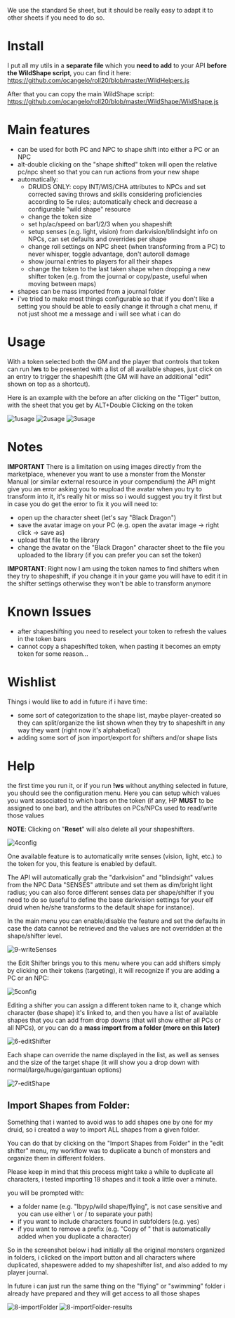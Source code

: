 We use the standard 5e sheet, but it should be really easy to adapt it to other sheets if you need to do so.

# Install
I put all my utils in a **separate file** which you **need to add** to your API **before the WildShape script**, you can find it here: https://github.com/ocangelo/roll20/blob/master/WildHelpers.js

After that you can copy the main WildShape script: https://github.com/ocangelo/roll20/blob/master/WildShape/WildShape.js

# Main features
* can be used for both PC and NPC to shape shift into either a PC or an NPC
* alt-double clicking on the "shape shifted" token will open the relative pc/npc sheet so that you can run actions from your new shape
* automatically:
	* DRUIDS ONLY: copy INT/WIS/CHA attributes to NPCs and set corrected saving throws and skills considering proficiencies according to 5e rules; automatically check and decrease a configurable "wild shape" resource    
    * change the token size
    * set hp/ac/speed on bar1/2/3 when you shapeshift
    * setup senses (e.g. light, vision) from darkvision/blindsight info on NPCs, can set defaults and overrides per shape
    * change roll settings on NPC sheet (when transforming from a PC) to never whisper, toggle advantage, don't autoroll damage
    * show journal entries to players for all their shapes
    * change the token to the last taken shape when dropping a new shifter token (e.g. from the journal or copy/paste, useful when moving between maps)
* shapes can be mass imported from a journal folder
* i've tried to make most things configurable so that if you don't like a setting you should be able to easily change it through a chat menu, if not just shoot me a message and i will see what i can do

# Usage
With a token selected both the GM and the player that controls that token can run **!ws** to be presented with a list of all available shapes, just click on an entry to trigger the shapeshift (the GM will have an additional "edit" shown on top as a shortcut).

Here is an example with the before an after clicking on the "Tiger" button, with the sheet that you get by ALT+Double Clicking on the token

![1usage](https://github.com/ocangelo/roll20/blob/master/WildShape/images/1-usage.JPG)
![2usage](https://github.com/ocangelo/roll20/blob/master/WildShape/images/2-usage.JPG)
![3usage](https://github.com/ocangelo/roll20/blob/master/WildShape/images/3-usage.JPG)

# Notes
**IMPORTANT** There is a limitation on using images directly from the marketplace, whenever you want to use a monster from the Monster Manual (or similar external resource in your compendium) the API might give you an error asking you to reupload the avatar when you try to transform into it, it's really hit or miss so i would suggest you try it first but in case you do get the error to fix it you will need to:

* open up the character sheet (let's say "Black Dragon")
* save the avatar image on your PC (e.g. open the avatar image -> right click -> save as)
* upload that file to the library
* change the avatar on the "Black Dragon" character sheet to the file you uploaded to the library (if you can prefer you can set the token)

**IMPORTANT**: Right now I am using the token names to find shifters when they try to shapeshift, if you change it in your game you will have to edit it in the shifter settings otherwise they won't be able to transform anymore

# Known Issues
* after shapeshifting you need to reselect your token to refresh the values in the token bars
* cannot copy a shapeshifted token, when pasting it becomes an empty token for some reason... 

# Wishlist
Things i would like to add in future if i have time:
* some sort of categorization to the shape list, maybe player-created so they can split/organize the list shown when they try to shapeshift in any way they want (right now it's alphabetical)
* adding some sort of json import/export for shifters and/or shape lists

# Help

the first time you run it, or if you run **!ws** without anything selected in future, you should see the configuration menu.
Here you can setup which values you want associated to which bars on the token (if any, HP **MUST** to be assigned to one bar), and the attributes on PCs/NPCs used to read/write those values

**NOTE**: Clicking on "**Reset**" will also delete all your shapeshifters.

![4config](https://github.com/ocangelo/roll20/blob/master/WildShape/images/4-config.JPG)

One available feature is to automatically write senses (vision, light, etc.) to the token for you, this feature is enabled by default.

The API will automatically grab the "darkvision" and "blindsight" values from the NPC Data "SENSES" attribute and set them as dim/bright light radius; you can also force different senses data per shape/shifter if you need to do so (useful to define the base darkvision settings for your elf druid when he/she transforms to the default shape for instance).

In the main menu you can enable/disable the feature and set the defaults in case the data cannot be retrieved and the values are not overridden at the shape/shifter level.

![9-writeSenses](https://github.com/ocangelo/roll20/blob/master/WildShape/images/9-writeSenses.JPG)

the Edit Shifter brings you to this menu where you can add shifters simply by clicking on their tokens (targeting), it will recognize if you are adding a PC or an NPC:

![5config](https://github.com/ocangelo/roll20/blob/master/WildShape/images/5-config.JPG)

Editing a shifter you can assign a different token name to it, change which character (base shape) it's linked to, and then you have a list of available shapes that you can add from drop downs (that will show either all PCs or all NPCs), or you can do a **mass import from a folder (more on this later)**

![6-editShifter](https://github.com/ocangelo/roll20/blob/master/WildShape/images/6-editShifter.JPG)

Each shape can override the name displayed in the list, as well as senses and the size of the target shape (it will show you a drop down with normal/large/huge/gargantuan options)

![7-editShape](https://github.com/ocangelo/roll20/blob/master/WildShape/images/7-editShape.JPG)

## Import Shapes from Folder:

Something that i wanted to avoid was to add shapes one by one for my druid, so i created a way to import ALL shapes from a given folder.

You can do that by clicking on the "Import Shapes from Folder" in the "edit shifter" menu, my workflow was to duplicate a bunch of monsters and organize them in different folders.

Please keep in mind that this process might take a while to duplicate all characters, i tested importing 18 shapes and it took a little over a minute.

you will be prompted with:

* a folder name (e.g. "lbpyp/wild shape/flying", is not case sensitive and you can use either \ or / to separate your path)
* if you want to include characters found in subfolders (e.g. yes)
* if you want to remove a prefix (e.g. "Copy of " that is automatically added when you duplicate a character)

So in the screenshot below i had initially all the original monsters organized in folders, i clicked on the import button and all characters where duplicated, shapeswere added to my shapeshifter list, and also added to my player journal.

In future i can just run the same thing on the "flying" or "swimming" folder i already have prepared and they will get access to all those shapes

![8-importFolder](https://github.com/ocangelo/roll20/blob/master/WildShape/images/8-importFolder.JPG)
![8-importFolder-results](https://github.com/ocangelo/roll20/blob/master/WildShape/images/8-importFolder-results.JPG)

